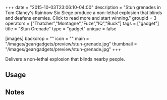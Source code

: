 +++
date = "2015-10-03T23:06:10-04:00"
description = "Stun grenades in Tom Clancy's Rainbow Six Siege produce a non-lethal explosion that blinds and deafens enemies. Click to read more and start winning."
groupId = 3
operators = ["Thatcher","Montagne","Fuze","IQ","Buck"]
tags = ["gadget"]
title = "Stun Grenade"
type = "gadget"
unique = false

[images]
  backdrop = ""
  icon = ""
  main = "/images/gear/gadgets/preview/stun-grenade.jpg"
  thumbnail = "/images/gear/gadgets/preview/stun-grenade.jpg"
+++

Delivers a non-lethal explosion that blinds nearby people.<!--more-->

## Usage

## Notes
